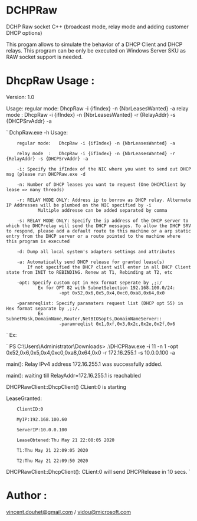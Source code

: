# DCHPRaw
DCHP Raw socket C++ (broadcast mode, relay mode and adding customer DHCP options)

This progam allows to simulate the behavior of a DHCP Client and DHCP relays. 
This program can be only be executed on Windows Server SKU as RAW socket support is needed.

# DhcpRaw Usage :

Version: 1.0

Usage:  regular mode:   DhcpRaw -i {ifIndex} -n {NbrLeasesWanted} -a
        relay mode  :   DhcpRaw -i {ifIndex} -n {NbrLeasesWanted} -r {RelayAddr} -s {DHCPSrvAddr} -a

`
DchpRaw.exe -h
Usage:  
        
        regular mode:   DhcpRaw -i {ifIndex} -n {NbrLeasesWanted} -a

        relay mode  :   DhcpRaw -i {ifIndex} -n {NbrLeasesWanted} -r {RelayAddr} -s {DHCPSrvAddr} -a

        -i: Specify the ifIndex of the NIC where you want to send out DHCP msg (please run DHCPRaw.exe -d

        -n: Number of DHCP leases you want to request (One DHCPClient by lease => many threads)

        -r: RELAY MODE ONLY: Address ip to borrow as DHCP relay. Alternate IP Addresses will be plumbed on the NIC specified by -i
                Multiple addresse can be added separated by comma

        -s: RELAY MODE ONLY: Specify the ip address of the DHCP server to which the DHCPrelay will send the DHCP messages. To allow the DHCP SRV to respond, please add a default route to this machine or a arp static entry from the DHCP server or a route pointed to the machine where this program is executed

        -d: Dump all local system's adapters settings and attributes

        -a: Automatically send DHCP release for granted lease(s)
            If not specified the DHCP client will enter in all DHCP Client state from INIT to REBINDING. Renew at T1, Rebinding at T2, etc

        -opt: Specify custom opt in Hex format seperate by ,;:/
                Ex for OPT 82 with SubnetSelection 192.168.100.0/24:
                        -opt 0x52,0x6,0x5,0x4,0xc0,0xa8,0x64,0x0

        -paramreqlist: Specify paramaters request list (DHCP opt 55) in Hex format separate by ,;:/.
                Ex SubnetMask,DomainName,Router,NetBIOSopts,DomainNameServer::
                        -paramreqlist 0x1,0xf,0x3,0x2c,0x2e,0x2f,0x6
`
Ex: 

`
PS C:\Users\Administrator\Downloads> .\DHCPRaw.exe -i 11 -n 1 -opt 0x52,0x6,0x5,0x4,0xc0,0xa8,0x64,0x0 -r 172.16.255.1 -s 10.0.0.100 -a

main(): Relay IPv4 address 172.16.255.1 was successfully added.

main(): waiting till RelayAddr=172.16.255.1 is reachabled

DHCPRawClient::DhcpClient() CLient:0 is starting

LeaseGranted:

        ClientID:0

        MyIP:192.168.100.60

        ServerIP:10.0.0.100
        
        LeaseObtened:Thu May 21 22:08:05 2020
        
        T1:Thu May 21 22:09:05 2020
        
        T2:Thu May 21 22:09:50 2020

DHCPRawClient::DhcpClient(): CLient:0 will send DHCPRelease in 10 secs.
`
 # Author : 
 vincent.douhet@gmail.com / vidou@microsoft.com
